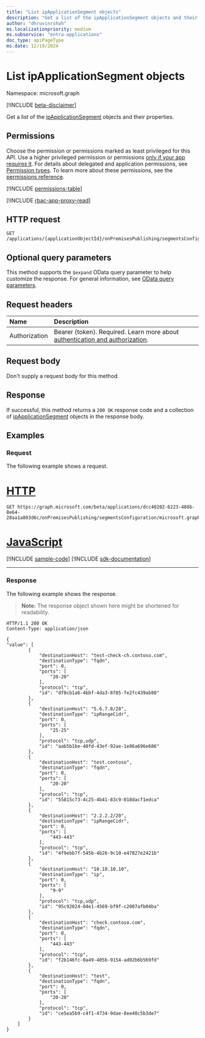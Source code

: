 ```yaml
---
title: "List ipApplicationSegment objects"
description: "Get a list of the ipApplicationSegment objects and their properties."
author: "dhruvinrshah"
ms.localizationpriority: medium
ms.subservice: "entra-applications"
doc_type: apiPageType
ms.date: 12/19/2024
---
```


# List ipApplicationSegment objects

Namespace: microsoft.graph

[!INCLUDE [beta-disclaimer](../../includes/beta-disclaimer.md)]

Get a list of the [ipApplicationSegment](../resources/ipapplicationsegment.md) objects and their properties.

## Permissions

Choose the permission or permissions marked as least privileged for this API. Use a higher privileged permission or permissions [only if your app requires it](/graph/permissions-overview#best-practices-for-using-microsoft-graph-permissions). For details about delegated and application permissions, see [Permission types](/graph/permissions-overview#permission-types). To learn more about these permissions, see the [permissions reference](/graph/permissions-reference).

<!-- { "blockType": "permissions", "name": "onpremisespublishingprofile_list_applicationsegments" } -->
[!INCLUDE [permissions-table](../includes/permissions/onpremisespublishingprofile-list-applicationsegments-permissions.md)]

[!INCLUDE [rbac-app-proxy-read](../includes/rbac-for-apis/rbac-app-proxy-read.md)]

## HTTP request

<!-- {
  "blockType": "ignored"
}
-->
``` http
GET /applications/{applicationObjectId}/onPremisesPublishing/segmentsConfiguration/microsoft.graph.ipSegmentConfiguration/applicationSegments
```

## Optional query parameters

This method supports the `$expand` OData query parameter to help customize the response. For general information, see [OData query parameters](/graph/query-parameters).

## Request headers

|Name|Description|
|:---|:---|
|Authorization|Bearer {token}. Required. Learn more about [authentication and authorization](/graph/auth/auth-concepts).|

## Request body

Don't supply a request body for this method.

## Response

If successful, this method returns a `200 OK` response code and a collection of [ipApplicationSegment](../resources/ipapplicationsegment.md) objects in the response body.

## Examples

### Request

The following example shows a request.
# [HTTP](#tab/http)
<!-- {
  "blockType": "request",
  "name": "list_ipapplicationsegment"
}
-->
``` http
GET https://graph.microsoft.com/beta/applications/dcc40202-6223-488b-8e64-28aa1a803d6c/onPremisesPublishing/segmentsConfiguration/microsoft.graph.IpSegmentConfiguration/ApplicationSegments
```

# [JavaScript](#tab/javascript)
[!INCLUDE [sample-code](../includes/snippets/javascript/list-ipapplicationsegment-javascript-snippets.md)]
[!INCLUDE [sdk-documentation](../includes/snippets/snippets-sdk-documentation-link.md)]

---


### Response

The following example shows the response.
>**Note:** The response object shown here might be shortened for readability.
<!-- {
  "blockType": "response",
  "truncated": true,
  "@odata.type": "Collection(microsoft.graph.ipApplicationSegment)"
}
-->
``` http
HTTP/1.1 200 OK
Content-Type: application/json

{
"value": [
        {
            "destinationHost": "test-check-ch.contoso.com",
            "destinationType": "fqdn",
            "port": 0,
            "ports": [
                "20-20"
            ],
            "protocol": "tcp",
            "id": "df8cb1a6-4bbf-4da3-8f85-fe2fc439ab80"
        },
        {
            "destinationHost": "5.6.7.8/28",
            "destinationType": "ipRangeCidr",
            "port": 0,
            "ports": [
                "25-25"
            ],
            "protocol": "tcp,udp",
            "id": "aab5b1be-40fd-43ef-92ae-1e86a696e686"
        },
        {
            "destinationHost": "test.contoso",
            "destinationType": "fqdn",
            "port": 0,
            "ports": [
                "20-20"
            ],
            "protocol": "tcp",
            "id": "55815c73-4c25-4b41-83c9-018dacf1edca"
        },
        {
            "destinationHost": "2.2.2.2/20",
            "destinationType": "ipRangeCidr",
            "port": 0,
            "ports": [
                "443-443"
            ],
            "protocol": "tcp",
            "id": "4f9ebb7f-545b-4b26-9c10-e47827e2421b"
        },
        {
            "destinationHost": "10.10.10.10",
            "destinationType": "ip",
            "port": 0,
            "ports": [
                "9-9"
            ],
            "protocol": "tcp,udp",
            "id": "95c92024-04e1-4569-bf9f-c2007afb04ba"
        },
        {
            "destinationHost": "check.contoso.com",
            "destinationType": "fqdn",
            "port": 0,
            "ports": [
                "443-443"
            ],
            "protocol": "tcp",
            "id": "f2b146fc-0a49-405b-9154-ad02b6b569fd"
        },
        {
            "destinationHost": "test",
            "destinationType": "fqdn",
            "port": 0,
            "ports": [
                "20-20"
            ],
            "protocol": "tcp",
            "id": "ce5ea5b9-c4f1-4734-9dae-8ee48c5b3de7"
        }
    ]
}
```

